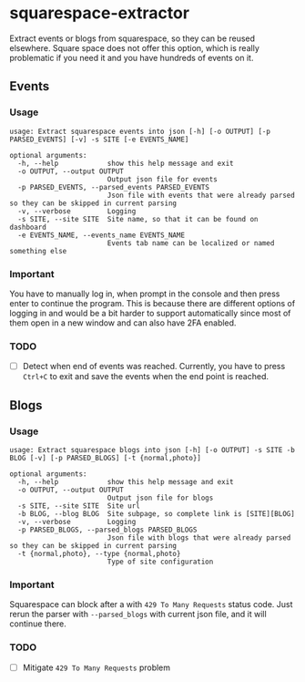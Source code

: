 # squarespace-extractor

Extract events or blogs from squarespace, so they can be reused elsewhere. Square space does not offer this option, which is really problematic if you need it and you have hundreds of events on it.

## Events

### Usage

```commandline
usage: Extract squarespace events into json [-h] [-o OUTPUT] [-p PARSED_EVENTS] [-v] -s SITE [-e EVENTS_NAME]

optional arguments:
  -h, --help            show this help message and exit
  -o OUTPUT, --output OUTPUT
                        Output json file for events
  -p PARSED_EVENTS, --parsed_events PARSED_EVENTS
                        Json file with events that were already parsed so they can be skipped in current parsing
  -v, --verbose         Logging
  -s SITE, --site SITE  Site name, so that it can be found on dashboard
  -e EVENTS_NAME, --events_name EVENTS_NAME
                        Events tab name can be localized or named something else
```

### Important

You have to manually log in, when prompt in the console and then press enter to continue the program. This is because there are different options of logging in and would be a bit harder to support automatically since most of them open in a new window and can also have 2FA enabled. 

### TODO

* [ ] Detect when end of events was reached. Currently, you have to press `Ctrl+C` to exit and save the events when the end point is reached.

## Blogs

### Usage

```commandline
usage: Extract squarespace blogs into json [-h] [-o OUTPUT] -s SITE -b BLOG [-v] [-p PARSED_BLOGS] [-t {normal,photo}]

optional arguments:
  -h, --help            show this help message and exit
  -o OUTPUT, --output OUTPUT
                        Output json file for blogs
  -s SITE, --site SITE  Site url
  -b BLOG, --blog BLOG  Site subpage, so complete link is [SITE][BLOG]
  -v, --verbose         Logging
  -p PARSED_BLOGS, --parsed_blogs PARSED_BLOGS
                        Json file with blogs that were already parsed so they can be skipped in current parsing
  -t {normal,photo}, --type {normal,photo}
                        Type of site configuration
```

### Important

Squarespace can block after a with `429 To Many Requests` status code. Just rerun the parser with `--parsed_blogs` with current json file, and it will continue there.

### TODO

* [ ]  Mitigate `429 To Many Requests` problem

